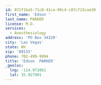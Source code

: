 ```yaml
---
id: 071f1ba5-71c0-41ca-99c4-c87c715cae30
first_name: 'Edson '
last_name: PARKER
license: M.D.
services:
  - Anesthesiology
address: 'PO Box 34329'
city: 'Las Vegas'
state: NV
zip: '89133'
phone: 702-499-9994
title: 'Edson  PARKER'
_geoloc:
  lng: -114.972061
  lat: 35.927901
---
```

